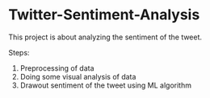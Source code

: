 # Twitter-Sentiment-Analysis

This project is about analyzing the sentiment of the tweet.

Steps:
1) Preprocessing of data
2) Doing some visual analysis of data
3) Drawout sentiment of the tweet using ML algorithm
